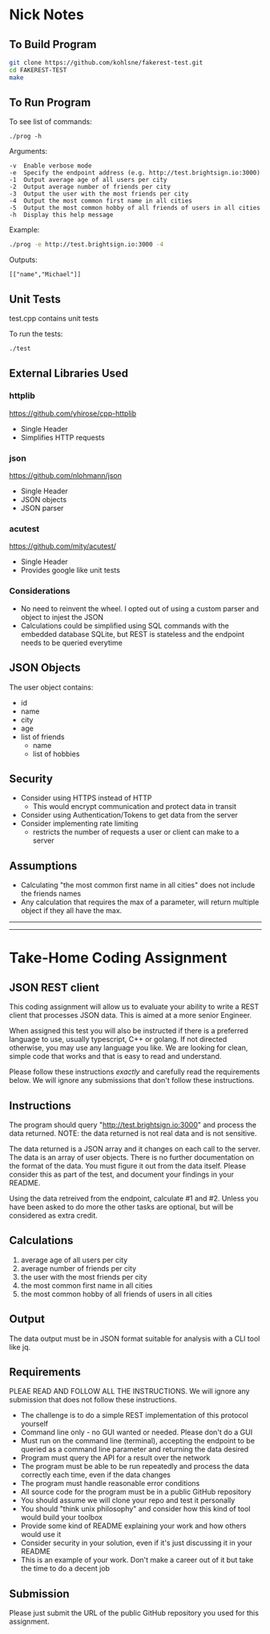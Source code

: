 # Nick Notes
## To Build Program
``` Bash
git clone https://github.com/kohlsne/fakerest-test.git
cd FAKEREST-TEST
make
```

## To Run Program
To see list of commands:
```
./prog -h
```
Arguments:
```
-v  Enable verbose mode
-e  Specify the endpoint address (e.g. http://test.brightsign.io:3000)
-1  Output average age of all users per city
-2  Output average number of friends per city
-3  Output the user with the most friends per city
-4  Output the most common first name in all cities
-5  Output the most common hobby of all friends of users in all cities
-h  Display this help message
```
Example:
``` Bash
./prog -e http://test.brightsign.io:3000 -4

```
Outputs:
```
[["name","Michael"]]
```

## Unit Tests
test.cpp contains unit tests

To run the tests:
``` 
./test
```


## External Libraries Used
### httplib
https://github.com/yhirose/cpp-httplib
- Single Header
- Simplifies HTTP requests

### json
https://github.com/nlohmann/json
- Single Header
- JSON objects
- JSON parser

### acutest
https://github.com/mity/acutest/
- Single Header
- Provides google like unit tests


### Considerations
- No need to reinvent the wheel. I opted out of using a custom parser and object to injest the JSON
- Calculations could be simplified using SQL commands with the embedded database SQLite, but REST is stateless and the endpoint needs to be queried  everytime

## JSON Objects
The user object contains:
- id
- name
- city
- age
- list of friends
    - name
    - list of hobbies
## Security

- Consider using HTTPS instead of HTTP
    - This would encrypt communication and protect data in transit
- Consider using Authentication/Tokens to get data from the server
- Consider implementing rate limiting
    - restricts the number of requests a user or client can make to a server


## Assumptions

- Calculating "the most common first name in all cities" does not include the friends names
- Any calculation that requires the max of a parameter, will return multiple object if they all have the max.
---
---

# Take-Home Coding Assignment
## JSON REST client

This coding assignment will allow us to evaluate your ability to write a REST client that processes JSON data.  This is aimed at a more senior Engineer.

When assigned this test you will also be instructed if there is a preferred language to use, usually typescript, C++ or golang.  If not directed otherwise,
you may use any language you like. We are looking for clean, simple code that works and that is easy to read and understand.

Please follow these instructions *exactly* and carefully read the requirements below.  We will ignore any submissions that don't follow these instructions.

## Instructions

The program should query "http://test.brightsign.io:3000" and process the data returned. NOTE: the data returned is not real data and is not sensitive.

The data returned is a JSON array and it changes on each call to the server.  The data is an array of user objects.
There is no further documentation on the format of the data.  You must figure it out from the data itself.  Please consider this as part of the test, and document your findings in your README.

Using the data retreived from the endpoint, calculate #1 and #2.  Unless you have been asked to do more the other tasks are optional, but will be considered as extra credit.

## Calculations

1. average age of all users per city
2. average number of friends per city
3. the user with the most friends per city
4. the most common first name in all cities
5. the most common hobby of all friends of users in all cities

## Output

The data output must be in JSON format suitable for analysis with a CLI tool like jq.

## Requirements

PLEAE READ AND FOLLOW ALL THE INSTRUCTIONS.  We will ignore any submission that does not follow these instructions.

* The challenge is to do a simple REST implementation of this protocol yourself
* Command line only - no GUI wanted or needed.  Please don't do a GUI
* Must run on the command line (terminal), accepting the endpoint to be queried as a command line parameter and returning the data desired
* Program must query the API for a result over the network
* The program must be able to be run repeatedly and process the data correctly each time, even if the data changes
* The program must handle reasonable error conditions
* All source code for the program must be in a public GitHub repository
* You should assume we will clone your repo and test it personally
* You should "think unix philosophy" and consider how this kind of tool would build your toolbox
* Provide some kind of README explaining your work and how others would use it
* Consider security in your solution, even if it's just discussing it in your README
* This is an example of your work.  Don't make a career out of it but take the time to do a decent job

## Submission

Please just submit the URL of the public GitHub repository you used for this assignment.
